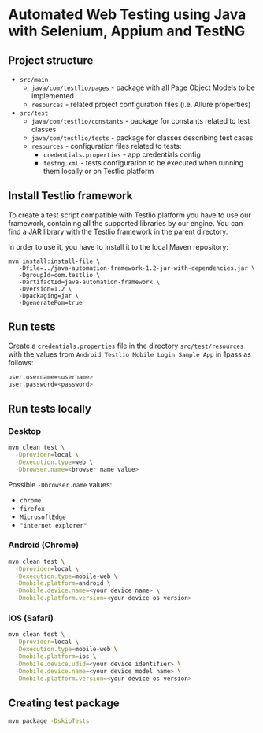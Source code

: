 # Automated Web Testing using Java with Selenium, Appium and TestNG

## Project structure
- `src/main`
  - `java/com/testlio/pages` - package with all Page Object Models to be implemented
  - `resources` - related project configuration files (i.e. Allure properties)
- `src/test`
  - `java/com/testlio/constants` - package for constants related to test classes
  - `java/com/testlio/tests` - package for classes describing test cases
  - `resources` - configuration files related to tests:
    - `credentials.properties` - app credentials config
    - `testng.xml` -  tests configuration to be executed when running them locally or on Testlio platform

## Install Testlio framework
To create a test script compatible with Testlio platform you have to use our framework, containing all the supported libraries by our engine. You can find a JAR library with the Testlio framework in the parent directory.

In order to use it, you have to install it to the local Maven repository:
```shell
mvn install:install-file \
   -Dfile=../java-automation-framework-1.2-jar-with-dependencies.jar \
   -DgroupId=com.testlio \
   -DartifactId=java-automation-framework \
   -Dversion=1.2 \
   -Dpackaging=jar \
   -DgeneratePom=true
```

## Run tests
Create a `credentials.properties` file in the directory `src/test/resources` with the values from `Android Testlio Mobile Login Sample App` in 1pass as follows:
 ```bash
 user.username=<username>
 user.password=<password>
 ```

## Run tests locally
### Desktop
```bash 
mvn clean test \
  -Dprovider=local \
  -Dexecution.type=web \
  -Dbrowser.name=<browser name value>
```

Possible `-Dbrowser.name` values:
 - `chrome`
 - `firefox`
 - `MicrosoftEdge`
 - `"internet explorer"`

### Android (Chrome)
```bash 
mvn clean test \
  -Dprovider=local \
  -Dexecution.type=mobile-web \
  -Dmobile.platform=android \
  -Dmobile.device.name=<your device name> \
  -Dmobile.platform.version=<your device os version>
```

### iOS (Safari)
```bash 
mvn clean test \
  -Dprovider=local \
  -Dexecution.type=mobile-web \
  -Dmobile.platform=ios \
  -Dmobile.device.udid=<your device identifier> \
  -Dmobile.device.name=<your device model name> \
  -Dmobile.platform.version=<your device os version>
```

## Creating test package
```bash 
mvn package -DskipTests
```